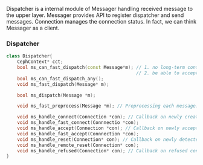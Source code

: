 
Dispatcher is a internal module of Messager handling received message to the 
upper layer. Messager provides API to register dispatcher and send messages. 
Connection manages the connection status. In fact, we can think Messager as a 
client.
### Dispatcher
```C++
class Dispatcher{
    CephContext* cct;
    bool ms_can_fast_dispatch(const Message*m); // 1. no long-term contended locks
                                                // 2. be able to accept
    bool ms_can_fast_dispatch_any();
    void ms_fast_dispatch(Message* m);

    bool ms_dispatch(Message *m);

    void ms_fast_preprocess(Message *m); // Preprocessing each message.

    void ms_handle_connect(Connection *con); // Callback on newly created connection.
    void ms_handle_fast_connect(Connnectio *con);
    void ms_handle_accept(Connection *con); // Callback on newly accepted connection.
    void ms_handle_fast_accept(Connnection *con);
    void ms_handle_reset(Connection* con); // Callback on newly detected reset.
    void ms_handle_remote_reset(Connection* con);
    void ms_handle_refused(Connection* con); // Callback on refused connection.
}
```
